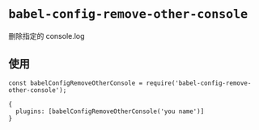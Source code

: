 # `babel-config-remove-other-console`

删除指定的 console.log

## 使用

```
const babelConfigRemoveOtherConsole = require('babel-config-remove-other-console');

{
  plugins: [babelConfigRemoveOtherConsole('you name')]
}

```
